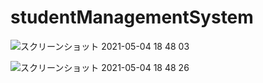 # studentManagementSystem


![スクリーンショット 2021-05-04 18 48 03](https://user-images.githubusercontent.com/25487270/116986990-768a0600-ad09-11eb-8298-aae30c01ef24.png)

![スクリーンショット 2021-05-04 18 48 26](https://user-images.githubusercontent.com/25487270/116987123-a20cf080-ad09-11eb-84ca-fd58a690f5e2.png)
